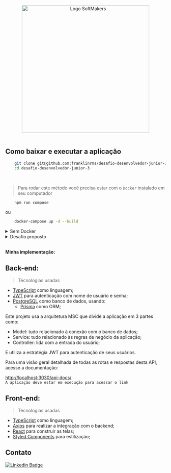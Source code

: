 <div align="center">
  <img src="https://vagas.softmakers.com.br/assets/img/logotipo14xxhdpi.png" width="400" alt="Logo SoftMakers" />
</div>

<br>





## Como baixar e executar a aplicação

```bash
    git clone git@github.com:franklinrms/desafio-desenvolvedor-junior-3.git
    cd desafio-desenvolvedor-junior-3
``` 

<br>

> Para rodar este método você precisa estar com o ``Docker`` instalado em seu computador

```bash
    npm run compose
``` 
ou 
```bash
    docker-compose up -d --build
``` 

<details>
  <summary>Sem Docker</summary>
  
  <br>
  
> Para rodar este método você precisa estar com o ``node`` instalado em seu computador e acesso a um banco de dados ``PostgreSQL``

- Para instalar dependências do Backend:

```bash
    cd server && npm install
``` 
Você deverá configurar as variáveis de ambiente em um arquivo ``.env``

>`env.example`
  ```env
    PORT=3030
    DATABASE_URL=postgres://postgres:postgres@localhost:5432/blog
    JWT_SECRET=secret
  ```
   
 - Para executar a api:
     ```bash
      npm start
     ``` 
 <br>

 - Para instalar dependências do Frontend:
  ```bash
      cd web && npm install
  ``` 
  
  - Para executar o projeto:
  ```bash
      npm start
  ``` 

</details>

<details>
  <summary>Desafio proposto </summary>

# Desafio - Desenvolvedor Fullstack Junior 3.
Seja bem-vindo! Este desafio foi projetado para avaliar a sua capacidade técnica como candidato à vaga de Desenvolvedor Fullstack Junior 3.
## Instruções
- Faça um fork deste repositório;
- Utilize alguma das tecnologias (front-end e back-end) informadas na proposta desse desafio;
- Crie um passo a passo de como rodar a sua aplicação;
- Após finalizar, submeta um pull request com um comentário informando o seu e-mail de contato e aguarde nossa avaliação.
## Proposta
Você deverá desenvolver um blog. Para isso, separamos a proposta desse desafio em duas etapas:

**Back-end:**
Desenvolva uma Restful API utilizando Node.JS que contenha as seguintes rotas:
- `/register` - [POST] - esta rota deve cadastrar um usuário;
- `/login` - [POST] - esta rota deve autenticar um usuário;
- `/posts` - [POST] - esta rota deve cadastrar uma postagem mantendo a referência do autor. (requer autenticação);
- `/posts/{id}` - [PUT] - esta rota deve editar a postagem do ID especificado mantendo a referência do autor. (requer autenticação);
- `/posts` - [GET] - esta rota deve retornar a lista de todas as postagens ordenadas das mais recentes para as mais antigas com a possibilidade de inverter esta ordenação e de retornar apenas as postagens do usuário que fez a requisição (requer autenticação);
- `/posts/{id}` - [GET] - esta rota deve retornar a postagem do ID especificado com todos os seus dados (requer autenticação);
- `/posts/{id}` - [DELETE] - esta rota deve deletar a postagem do ID especificado.

**Front-end:**
Desenvolva uma aplicação web utilizando o framework front-end react e esta deve atender as seguintes histórias de usuário:
- Eu como usuário desejo me cadastrar;
- Eu como usuário desejo realizar login;
- Eu como usuário autenticado desejo visualizar todas as postagens;
- Eu como usuário autenticado desejo visualizar os detalhes de uma postagem; 
- Eu como usuário autenticado desejo visualizar todas as minhas postagens;
- Eu como usuário autenticado desejo criar uma postagem;
- Eu como usuário autenticado desejo editar uma postagem que eu criei;
- Eu como usuário autenticado desejo deletar uma postagem que eu criei.
> **Observações:**
> - Sua aplicação web DEVE se comunicar com sua API;
> - Você pode utilizar o banco de dados de sua preferência.
## Diferenciais
Será considerado como diferenciais a utilização ou o conhecimento nas seguintes tecnologias:
- Utilização de algum ORM;
- Conhecimento em React Native;
- Conhecimento em Firebase;
- Conhecimento em Docker;
- Conhecimento em infraestrutura em nuvem.

</details>

<br>

**Minha implementação:**

  ## Back-end:
  
   >Técnologias usadas
  - [TypeScript](https://www.typescriptlang.org/) como linguagem;
  - [JWT](https://jwt.io/introduction) para autenticação com nome de usuário e senha;
  - [PostgreSQL](https://www.postgresql.org/) como banco de dados, usando:
    - [Prisma](https://www.prisma.io/) como ORM;
  
  Este projeto usa a arquitetura MSC que divide a aplicação em 3 partes como:
  - Model: tudo relacionado à conexão com o banco de dados;
  - Service: tudo relacionado às regras de negócio da aplicação;
  - Controller: lida com a entrada do usuário;

  E utiliza a estratégia JWT para autenticação de seus usuários.
  
  Para uma visão geral detalhada de todas as rotas e respostas desta API, acesse a documentação:
  
  [http://localhost:3030/api-docs/](http://localhost:3030/api-docs/)  
  ``A aplicação deve estar em execução para acessar o link``
  
  ## Front-end:
  
  >Técnologias usadas
  - [TypeScript](https://www.typescriptlang.org/) como linguagem;
  - [Axios](https://axios-http.com/ptbr/) para realizar a integração com o backend;
  - [React](https://reactjs.org/) para construir as telas;
  - [Styled Components](https://styled-components.com/) para estilização;
  


## Contato 
 
[![Linkedin Badge](https://img.shields.io/badge/-Franklin%20Ramos-0D1117?style=flat-square&logo=Linkedin&logoColor=white&link=https://www.linkedin.com/in/franklinrms/)](https://www.linkedin.com/in/franklinrms/) 
